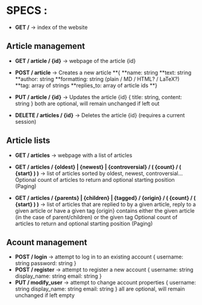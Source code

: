 # SPECS : 

* __GET /__ -> index of the website

## Article management
* __GET / article / {id}__ -> webpage of the article {id}
* __POST / article__ -> Creates a new article
    **{
        **name: string
        **text: string
        **author: string
        **formatting: string (plain / MD / HTML? / LaTeX?)        
		**tag: array of strings
		**replies_to: array of article ids
    **}

* __PUT / article / {id}__ -> Updates the article {id}
    {
		title: string,
        content: string
    } both are optional, will remain unchanged if left out
* __DELETE / articles / {id}__ -> Deletes the article {id} (requires a current session)

## Article lists

* __GET / articles__ -> webpage with a list of articles
* __GET / articles / {oldest} | {newest} | {controversial} / ( {count} / ( {start} ) )__
    -> list of articles sorted by oldest, newest, controversial... Optional count
    of articles to return and optional starting position (Paging)

* __GET / articles / {parents} | {children} | {tagged} / {origin} / ( {count} / ( {start} ) )__
    -> list of articles that are replied to by a given article, reply to a given article or have a given tag
	{origin} contains either the given article (in the case of parent/children) or the given tag
	Optional count of articles to return and optional starting position (Paging)

## Acount management

* __POST / login__ -> attempt to log in to an existing account
	{
		username: string
		password: string
	}
* __POST / register__ -> attempt to register a new account
	{
		username: string
		display_name: string
		email: string
	}
* __PUT / modify_user__ -> attempt to change account properties
	{
		username: string
		display_name: string
		email: string
	} all are optional, will remain unchanged if left empty

